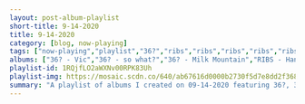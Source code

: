 ```yaml
---
layout: post-album-playlist
short-title: 9-14-2020
title: 9-14-2020
category: [blog, now-playing]
tags: ["now-playing","playlist","36?","ribs","ribs","ribs","ribs","ribs","ribs","ribs","ribs","beach-bunny","everything-everything","professor-murder","oso-oso"]
albums: ["36? - Vic","36? - so what?","36? - Milk Mountain","RIBS - Hand","RIBS - Too Long","RIBS - 1992","RIBS - British Brains","RIBS - Russian Blood","RIBS - British Brains","RIBS - Russian Blood","RIBS - Locrian Singles","Beach Bunny - Honeymoon","Everything Everything - RE-ANIMATOR","Professor Murder - Professor Murder Rides the Subway","Oso Oso - basking in the glow"]
playlist-id: 1RQjfLO2aWXNv00RPK83Uh
playlist-img: https://mosaic.scdn.co/640/ab67616d0000b2730f5d7e8dd2f3689bd5b22263ab67616d0000b2737d7d43a6bb2e85b48784149dab67616d0000b273f9cd4e4e6e4fea5fd27fcc54ab67616d0000b273ff49253996459516f0fcfd1c
summary: "A playlist of albums I created on 09-14-2020 featuring 36?, 36?, 36?, RIBS, RIBS, RIBS, RIBS, RIBS, RIBS, RIBS, RIBS, Beach Bunny, Everything Everything, Professor Murder, and Oso Oso"
---
```

